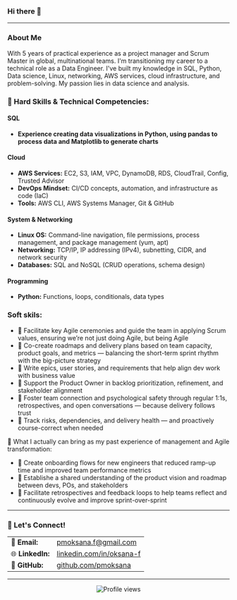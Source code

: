 ### Hi there 👋

---

### About Me


With 5 years of practical experience as a project manager and Scrum Master in global, multinational teams.
I'm transitioning my career to a technical role as a Data Engineer. I've built my knowledge in SQL, Python, Data science, Linux, networking, AWS services, cloud infrastructure, and problem-solving. My passion lies in data science and analysis.
          

 
### 🚀 Hard Skills & Technical Competencies:

#### **SQL**
* **Experience creating data visualizations in Python, using pandas to process data and Matplotlib to generate charts**



#### **Cloud**
* **AWS Services:** EC2, S3, IAM, VPC, DynamoDB, RDS, CloudTrail, Config, Trusted Advisor
* **DevOps Mindset:** CI/CD concepts, automation, and infrastructure as code (IaC)
* **Tools:** AWS CLI, AWS Systems Manager, Git & GitHub

#### **System & Networking**
* **Linux OS:** Command-line navigation, file permissions, process management, and package management (yum, apt)
* **Networking:** TCP/IP, IP addressing (IPv4), subnetting, CIDR, and network security
* **Databases:** SQL and NoSQL (CRUD operations, schema design)

#### **Programming**
* **Python:** Functions, loops, conditionals, data types

### Soft skils:
* 🔹 Facilitate key Agile ceremonies and guide the team in applying Scrum values, ensuring we’re not just doing Agile, but being Agile
* 🔹 Co-create roadmaps and delivery plans based on team capacity, product goals, and metrics — balancing the short-term sprint rhythm with the big-picture strategy
* 🔹 Write epics, user stories, and requirements that help align dev work with business value
* 🔹 Support the Product Owner in backlog prioritization, refinement, and stakeholder alignment
* 🔹 Foster team connection and psychological safety through regular 1:1s, retrospectives, and open conversations — because delivery follows trust
* 🔹 Track risks, dependencies, and delivery health — and proactively course-correct when needed


📌 What I actually can bring as my past experience of management and Agile transformation:

* 🔸 Create onboarding flows for new engineers that reduced ramp-up time and improved team performance metrics
* 🔸 Establishe a shared understanding of the product vision and roadmap between devs, POs, and stakeholders
* 🔸 Facilitate retrospectives and feedback loops to help teams reflect and continuously evolve and improve sprint-over-sprint




---
### 🤝 Let's Connect!

|                                 |                                                                        |
| :------------------------------ | :--------------------------------------------------------------------- |
| 📧 **Email:** | pmoksana.f@gmail.com                                                         |
| 🌐 **LinkedIn:** | [linkedin.com/in/oksana-f](https://www.linkedin.com/in/oksana-f) |
| 🔗 **GitHub:** | [github.com/pmoksana](https://github.com/pmoksana)                     |

---

<p align="center">
  <img src="https://komarev.com/ghpvc/?username=pmoksana&color=blue&style=flat-square" alt="Profile views">
</p>
